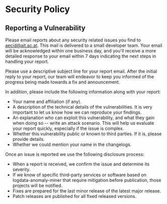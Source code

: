 # Security Policy

## Reporting a Vulnerability

Please email reports about any security related issues you find to aecid@ait.ac.at. This mail is delivered to a small developer team. Your email will be acknowledged within one business day, and you'll receive a more detailed response to your email within 7 days indicating the next steps in handling your report.

Please use a descriptive subject line for your report email. After the initial reply to your report, our team will endeavor to keep you informed of the progress being made towards a fix and announcement.

In addition, please include the following information along with your report:

* Your name and affiliation (if any).
* A description of the technical details of the vulnerabilities. It is very important to let us know how we can reproduce your findings.
* An explanation who can exploit this vulnerability, and what they gain when doing so -- write an attack scenario. This will help us evaluate your report quickly, especially if the issue is complex.
* Whether this vulnerability public or known to third parties. If it is, please provide details.
* Whether we could mention your name in the changelogs.

Once an issue is reported we use the following disclosure process:

* When a report is received, we confirm the issue and determine its severity.
* If we know of specific third-party services or software based on logdata-anomaly-miner that require mitigation before publication, those projects will be notified.
* Fixes are prepared for the last minor release of the latest major release.
* Patch releases are published for all fixed released versions.
